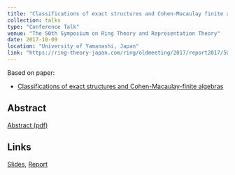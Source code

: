 ```yaml
---
title: "Classifications of exact structures and Cohen-Macaulay finite algebras"
collection: talks
type: "Conference Talk"
venue: "The 50th Symposium on Ring Theory and Representation Theory"
date: 2017-10-09
location: "University of Yamanashi, Japan"
link: "https://ring-theory-japan.com/ring/oldmeeting/2017/report2017/50report.html"
---
```


Based on paper:
- [Classifications of exact structures and Cohen-Macaulay-finite algebras](/papers/exact-str)

## Abstract
[Abstract (pdf)](/files/2017-kanron-abst.pdf)

## Links
[Slides](/files/Kanron2017slide.pdf), [Report](/files/Kanron2017.pdf)
